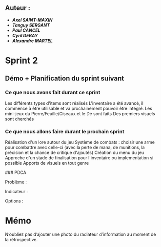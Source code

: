 ## Auteur :
- ***Axel SAINT-MAXIN***
- ***Tanguy SERGANT***
- ***Paul CANCEL***
- ***Cyril DEBAY***
- ***Alexandre MARTEL***

# Sprint 2

## Démo + Planification du sprint suivant

### Ce que nous avons fait durant ce sprint
Les différents types d'items sont réalisés
L'inventaire a été avancé, il commence à être utilisable et va prochainement pouvoir être intégré.
Les mini-jeux du Pierre/Feuille/Ciseaux et le Dé sont faits
Des premiers visuels sont cherchés

### Ce que nous allons faire durant le prochain sprint
Réalisation d'un lore autour du jeu
Système de combats : choisir une arme pour combattre avec celle-ci (avec la perte de mana, de munitions, la précision et la chance de critique d'ajoutés)
Création du menu du jeu
Approche d'un stade de finalisation pour l'inventaire ou implementation si possible
Apports de visuels en tout genre

### PDCA

Problème : 


Indicateur :


Options :


# Mémo
N’oubliez pas d’ajouter une photo du radiateur d’information au moment de la rétrospective.



